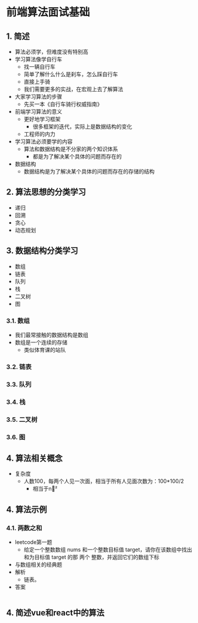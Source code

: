 # 前端算法面试基础
<ClientOnly>
  <Valine></Valine>
</ClientOnly>

## 1. 简述
- 算法必须学，但难度没有特别高
- 学习算法像学自行车
  - 找一辆自行车
  - 简单了解什么什么是刹车，怎么踩自行车
  - 直接上手骑
  - 我们需要更多的实战，在宏观上去了解算法
- 大家学习算法的步骤
  - 先买一本《自行车骑行权威指南》
- 前端学习算法的意义
  - 更好地学习框架
    - 很多框架的迭代，实际上是数据结构的变化
  - 工程师的内力
- 学习算法必须要学的内容
  - 算法和数据结构是不分家的两个知识体系
    - 都是为了解决某个具体的问题而存在的
- 数据结构
  - 数据结构是为了解决某个具体的问题而存在的存储的结构

## 2. 算法思想的分类学习
- 递归
- 回溯
- 贪心
- 动态规划

## 3. 数据结构分类学习
- 数组
- 链表
- 队列
- 栈
- 二叉树
- 图 

### 3.1. 数组
- 我们最常接触的数据结构是数组
- 数组是一个连续的存储
  - 类似体育课的站队

### 3.2. 链表

### 3.3. 队列

### 3.4. 栈

### 3.5. 二叉树

### 3.6. 图

## 4. 算法相关概念
- 复杂度
  - 人数100，每两个人见一次面，相当于所有人见面次数为：100*100/2
    - 相当于n²

## 4. 算法示例
### 4.1. 两数之和
  - leetcode第一题
    - 给定一个整数数组 nums 和一个整数目标值 target，请你在该数组中找出 和为目标值 target  的那 两个 整数，并返回它们的数组下标
  - 与数组相关的经典题
  - 解析
    - 链表。
  - 答案
    ```js

    ```

## 4. 简述vue和react中的算法

